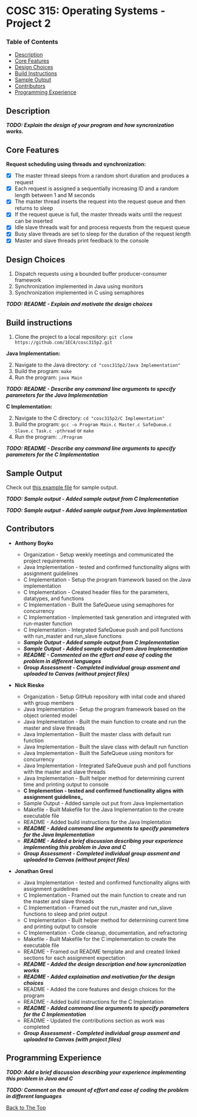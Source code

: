 # COSC 315: Operating Systems - Project 2

### Table of Contents
- [Description](#description)
- [Core Features](#core-features)
- [Design Choices](#design-choices)
- [Build Instructions](#build-instructions)
- [Sample Output](#sample-output)
- [Contributors](#contributors)
- [Programming Experience](#programming-experience)

## Description

**_TODO: Explain the design of your program and how syncronization works._**

## Core Features
**Request scheduling using threads and synchronization:**
- [x] The master thread sleeps from a random short duration and produces a request
- [x] Each request is assigned a sequentially increasing ID and a random length between 1 and M seconds
- [x] The master thread inserts the request into the request queue and then returns to sleep
- [x] If the request queue is full, the master threads waits until the request can be inserted
- [x] Idle slave threads wait for and process requests from the request queue
- [x] Busy slave threads are set to sleep for the duration of the request length
- [x] Master and slave threads print feedback to the console

## Design Choices
  1. Dispatch requests using a bounded buffer producer-consumer framework
  2. Synchronization implemented in Java using monitors
  3. Synchronization implemented in C using semaphores
  
  **_TODO: README - Explain and motivate the design choices_**
  
## Build instructions

  1. Clone the project to a local repository:   `git clone https://github.com/1EC4/cosc315p2.git`
  
**Java Implementation:**

  2. Navigate to the Java directory: `cd "cosc315p2/Java Implementation"`
  3. Build the program: `make`
  4. Run the program: `java Main`
  
   **_TODO: README - Describe any command line arguments to specify parameters for the Java Implementation_**
  
**C Implementation:**

  2. Navigate to the C directory: `cd "cosc315p2/C Implementation"`
  3. Build the program: `gcc -o Program Main.c Master.c SafeQueue.c Slave.c Task.c -pthread` or `make`
  4. Run the program: `./Program`
  
  **_TODO: README - Describe any command line arguments to specify parameters for the C Implementation_**

## Sample Output
Check out [this example file](sample_output.txt) for sample output.

 **_TODO: Sample output - Added sample output from C Implementation_**
 
 **_TODO: Sample output - Added sample output from Java Implementation_**

## Contributors
- **Anthony Boyko**
  - Organization - Setup weekly meetings and communicated the project requirements
  - Java Implementation - tested and confirmed functionality aligns with assignment guidelines
  - C Implementation - Setup the program framework based on the Java implementation
  - C Implementation - Created header files for the parameters, datatypes, and functions
  - C Implementation - Built the SafeQueue using semaphores for concurrency
  - C Implementation - Implemented task generation and integrated with run-master function
  - C Implementation - Integrated SafeQueue push and poll functions with run_master and run_slave functions
  - **_Sample Output - Added sample output from C Implementation_**
  - **_Sample Output - Added sample output from Java Implementation_**
  - **_README - Commented on the effort and ease of coding the problem in different languages_**
  - **_Group Assessment - Completed individual group assment and uploaded to Canvas (without project files)_**
  
- **Nick Rieske**
  - Organization - Setup GitHub repository with inital code and shared with group members
  - Java Implementation - Setup the program framework based on the object oriented model
  - Java Implementation - Built the main function to create and run the master and slave threads
  - Java Implementation - Built the master class with default run function
  - Java Implementation - Built the slave class with default run function
  - Java Implementation - Built the SafeQueue using monitors for concurrency
  - Java Implementation - Integrated SafeQueue push and poll functions with the master and slave threads
  - Java Implementation - Built helper method for determining current time and printing output to console
  - **C Implemention - tested and confirmed functionality aligns with assignment guidelines_**
  - Sample Output - Added sample out put from Java Implementation
  - Makefile - Built Makefile for the Java Implementation to the create executable file
  - README - Added build instructions for the Java Implentation
  - **_README - Added command line arguments to specify parameters for the Java Implementation_**
  - **_README - Added a brief discussion describing your experience implementing this problem in Java and C_**
  - **_Group Assessment - Completed individual group assment and uploaded to Canvas (without project files)_**

- **Jonathan Gresl**
  - Java Implementation - tested and confirmed functionality aligns with assignment guidelines
  - C Implementation - Framed out the main function to create and run the master and slave threads
  - C Implementation - Framed out the run_master and run_slave functions to sleep and print output
  - C Implementation - Built helper method for determining current time and printing output to console
  - C Implementation - Code cleanup, documentation, and refractoring
  - Makefile - Built Makefile for the C implementation to create the executable file
  - README - Framed out README template and and created linked sections for each assignment expectation
  - **_README - Added the design description and how syncronization works_**
  - **_README - Added explaination and motivation for the design choices_**
  - README - Added the core features and design choices for the program
  - README - Added build instructions for the C Implentation
  - **_README - Added command line arguments to specify parameters for the C Implementation_**
  - README - Updated the contributions section as work was completed
  - **_Group Assessment - Completed individual group assment and uploaded to Canvas (with project files)_**

## Programming Experience

**_TODO: Add a brief discussion describing your experience implementing this problem in Java and C_**

**_TODO: Comment on the amount of effort and ease of coding the problem in different languages_**

[Back to The Top](#cosc-315-operating-systems---project-2)
